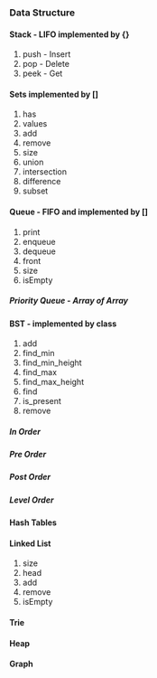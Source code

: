 ### Data Structure
#### Stack - LIFO implemented by {}
  1. push - Insert
  1. pop - Delete
  1. peek - Get
#### Sets implemented by []
  1. has
  1. values
  1. add
  1. remove
  1. size
  1. union
  1. intersection
  1. difference
  1. subset
#### Queue - FIFO and implemented by []
  1. print
  1. enqueue
  1. dequeue
  1. front
  1. size
  1. isEmpty
##### Priority Queue - Array of Array
#### BST - implemented by class
  1. add
  1. find_min
  1. find_min_height
  1. find_max
  1. find_max_height
  1. find
  1. is_present
  1. remove
##### In Order
##### Pre Order
##### Post Order
##### Level Order
#### Hash Tables
#### Linked List
  1. size
  1. head
  1. add
  1. remove
  1. isEmpty
#### Trie
#### Heap
#### Graph